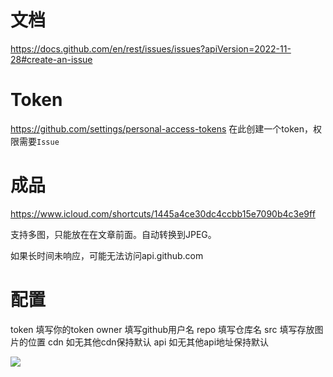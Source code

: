 # 文档

https://docs.github.com/en/rest/issues/issues?apiVersion=2022-11-28#create-an-issue

# Token
https://github.com/settings/personal-access-tokens
在此创建一个token，权限需要```Issue```

# 成品
https://www.icloud.com/shortcuts/1445a4ce30dc4ccbb15e7090b4c3e9ff

支持多图，只能放在在文章前面。自动转换到JPEG。

如果长时间未响应，可能无法访问api.github.com

# 配置

token 填写你的token
owner 填写github用户名
repo 填写仓库名
src 填写存放图片的位置
cdn 如无其他cdn保持默认
api 如无其他api地址保持默认

<img src="https://cdn.jsdelivr.net/gh/invmv/invmv.github.io/img/1738648199.jpeg">